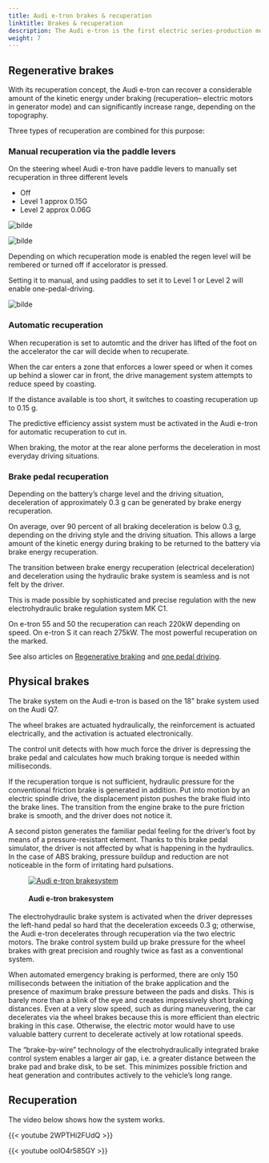 ```yaml
---
title: Audi e-tron brakes & recuperation
linktitle: Brakes & recuperation
description: The Audi e-tron is the first electric series-production model that uses an electrohydraulically integrated brake control system.
weight: 7
---
```

<!-- markdownlint-disable MD033 -->

## Regenerative brakes

With its recuperation concept, the Audi e-tron can recover a considerable amount of the kinetic energy under braking (recuperation– electric motors in generator mode) and can significantly increase range, depending on the topography.

Three types of recuperation are combined for this purpose:

### Manual recuperation via the paddle levers

On the steering wheel Audi e-tron have paddle levers to manually set recuperation in three different levels

- Off
- Level 1 approx 0.15G
- Level 2 approx 0.06G

 ![bilde](https://media.electrichasgoneaudi.net/multimedia/guides/onepedaldriving/paddleright.png "Right paddle to increase regen.")

 ![bilde](https://media.electrichasgoneaudi.net/multimedia/guides/onepedaldriving/regenlevel.png "This shows how the regen is on 50% of max.")

Depending on which recuperation mode is enabled the regen level will be rembered or turned off if accelorator is pressed.

Setting it to manual, and using paddles to set it to Level 1 or Level 2 will enable one-pedal-driving.

![bilde](https://media.electrichasgoneaudi.net/multimedia/guides/onepedaldriving/recuperationmode.png "Recuperation mode")

### Automatic recuperation

When recuperation is set to automtic and the driver has lifted of the foot on the accelerator the car will decide when to recuperate.

When the car enters a zone that enforces a lower speed or when it comes up behind a slower car in front, the drive management system attempts to reduce speed by coasting.

If the distance available is too short, it switches to coasting recuperation up to 0.15 g.

The predictive efficiency assist system must be activated in the Audi e-tron for automatic recuperation to cut in.

When braking, the motor at the rear alone performs the deceleration in most everyday driving situations.

### Brake pedal recuperation

Depending on the battery’s charge level and the driving situation, deceleration of approximately 0.3 g can be generated by brake energy recuperation.

On average, over 90 percent of all braking deceleration is below 0.3 g, depending on the driving style and the driving situation. This allows a large amount of the kinetic energy during braking to be returned to the battery via brake energy recuperation.

The transition between brake energy recuperation (electrical deceleration) and deceleration using the hydraulic brake system is seamless and is not felt by the driver.

This is made possible by sophisticated and precise regulation with the new electrohydraulic brake regulation system MK C1.


On e-tron 55 and 50 the recuperation can reach 220kW depending on speed. On e-tron S it can reach 275kW. The most powerful recuperation on the marked.

See also articles on [Regenerative braking](../../../../guides/regen) and [one pedal driving](../../../../guides/onepedaldriving/).

## Physical brakes

The brake system on the Audi e-tron is based on the 18” brake system used on the Audi Q7. 

The wheel brakes are actuated hydraulically, the reinforcement is actuated electrically, and the activation is actuated electronically.

The control unit detects with how much force the driver is depressing the brake pedal and calculates how much braking torque is needed within milliseconds.

If the recuperation torque is not sufficient, hydraulic pressure for the conventional friction brake is generated in addition. Put into motion by an electric spindle drive,
the displacement piston pushes the brake fluid into the brake lines. The transition from the engine brake to the pure friction brake is smooth, and the driver does not notice it.

A second piston generates the familiar pedal feeling for the driver’s foot by means of a pressure-resistant element. Thanks to this brake pedal simulator,
the driver is not affected by what is happening in the hydraulics. In the case of ABS braking, pressure buildup and reduction are not noticeable in the form of irritating hard pulsations.

<figure>
    <a href="https://media.electrichasgoneaudi.net/multimedia/models/e-tron/drivetrain/brakes/brakesystem.jpg">
        <img src="https://media.electrichasgoneaudi.net/multimedia/models/e-tron/drivetrain/brakes/brakesystems.jpg" alt="Audi e-tron brakesystem" title="Audi e-tron brakesystem">
    </a>
    <figcaption><h4>Audi e-tron brakesystem</h4></figcaption>
</figure>

The electrohydraulic brake system is activated when the driver depresses the left-hand pedal so hard that the deceleration exceeds 0.3 g; otherwise, the Audi e-tron decelerates
through recuperation via the two electric motors. The brake control system build up brake pressure for the wheel brakes with great precision and roughly twice as fast as a conventional system.

When automated emergency braking is performed, there are only 150 milliseconds between the initiation of the brake application and the presence of maximum brake pressure between the pads and disks.
This is barely more than a blink of the eye and creates impressively short braking distances. Even at a very slow speed, such as during maneuvering, the car decelerates via the wheel brakes because this is more efficient than electric braking in this case. 
Otherwise, the electric motor would have to use valuable battery current to decelerate actively at low rotational speeds.

The “brake-by-wire” technology of the electrohydraulically integrated brake control system enables a larger air gap, i.e. a greater distance between the brake pad and brake disk, to be set.
This minimizes possible friction and heat generation and contributes actively to the vehicle’s long range.

## Recuperation





The video below shows how the system works.

{{< youtube 2WPTHi2FUdQ >}}

{{< youtube ooIO4r585GY >}}


